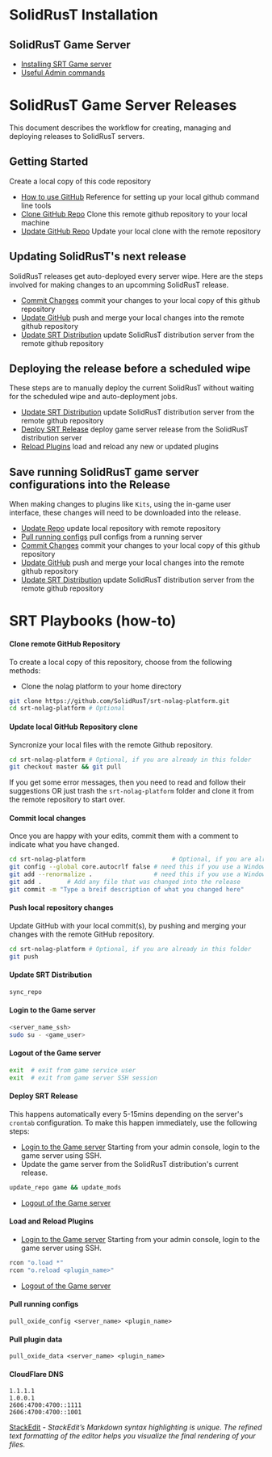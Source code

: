 # SolidRusT Installation
## SolidRusT Game Server
 * [Installing SRT Game server](scripts/)
 * [Useful Admin commands](docs/)

# SolidRusT Game Server Releases
This document describes the workflow for creating, managing and deploying releases to SolidRusT servers.

## Getting Started
Create a local copy of this code repository
* [How to use GitHub](https://docs.github.com/en/get-started/quickstart/set-up-git) Reference for setting up your local github command line tools
*  [Clone GitHub Repo](#clone-remote-github-pepository) Clone this remote github repository to your local machine
*  [Update GitHub Repo](#update-local-github-repository) Update your local clone with the remote repository

## Updating SolidRusT's next release
SolidRusT releases get auto-deployed every server wipe. Here are the steps involved for making changes to an upcomming SolidRusT release.
*  [Commit Changes](#commit-local-changes) commit your changes to your local copy of this github repository
*  [Update GitHub](#push-local-repository-changes) push and merge your local changes into the remote github repository
*  [Update SRT Distribution](#update-srt-distribution) update SolidRusT distribution server from the remote github repository

## Deploying the release before a scheduled wipe
These steps are to manually deploy the current SolidRusT without waiting for the scheduled wipe and auto-deployment jobs.
*  [Update SRT Distribution](#update-srt-distribution) update SolidRusT distribution server from the remote github repository
*  [Deploy SRT Release](#deploy-srt-release) deploy game server release from the SolidRusT distribution server
*  [Reload Plugins](#load-and-reload-plugins) load and reload any new or updated plugins

## Save running SolidRusT game server configurations into the Release
When making changes to plugins like `Kits`, using the in-game user interface, these changes will need to be downloaded into the release.
*  [Update Repo](#update-local-github-repository) update local repository with remote repository
*  [Pull running configs](#pull-running-configs) pull configs from a running server
*  [Commit Changes](#commit-local-changes) commit your changes to your local copy of this github repository
*  [Update GitHub](#push-local-repository-changes) push and merge your local changes into the remote github repository
*  [Update SRT Distribution](#update-srt-distribution) update SolidRusT distribution server from the remote github repository

# SRT Playbooks (how-to)
#### Clone remote GitHub Repository

To create a local copy of this repository, choose from the following methods:
* Clone the nolag platform to your home directory
```bash
git clone https://github.com/SolidRusT/srt-nolag-platform.git
cd srt-nolag-platform # Optional
```

#### Update local GitHub Repository clone
Syncronize your local files with the remote Github repository.
```bash
cd srt-nolag-platform # Optional, if you are already in this folder
git checkout master && git pull
```
If you get some error messages, then you need to read and follow their suggestions OR just trash the `srt-nolag-platform` folder and clone it from the remote repository to start over.

#### Commit local changes
Once you are happy with your edits, commit them with a comment to indicate what you have changed.
```bash
cd srt-nolag-platform                        # Optional, if you are already in this folder
git config --global core.autocrlf false # need this if you use a Windows PC
git add --renormalize .                 # need this if you use a Windows PC
git add .       # Add any file that was changed into the release
git commit -m "Type a breif description of what you changed here"
```

#### Push local repository changes
Update GitHub with your local commit(s), by pushing and merging your changes with the remote GitHub repository.
```bash
cd srt-nolag-platform # Optional, if you are already in this folder
git push
```

#### Update SRT Distribution
```bash
sync_repo
```

#### Login to the Game server
```bash
<server_name_ssh>
sudo su - <game_user>
```

#### Logout of the Game server
```bash
exit  # exit from game service user
exit  # exit from game server SSH session
```

#### Deploy SRT Release
This happens automatically every 5-15mins depending on the server's `crontab` configuration. To make this happen immediately, use the following steps:
*  [Login to the Game server](#login-to-the-game-server) Starting from your admin console, login to the game server using SSH.
* Update the game server from the SolidRusT distribution's current release.
```bash
update_repo game && update_mods
```
*  [Logout of the Game server](#logout-of-the-game-server)

#### Load and Reload Plugins
*  [Login to the Game server](#login-to-the-game-server) Starting from your admin console, login to the game server using SSH.
```bash
rcon "o.load *"
rcon "o.reload <plugin_name>"
```
*  [Logout of the Game server](#logout-of-the-game-server)

#### Pull running configs
```
pull_oxide_config <server_name> <plugin_name>
```

#### Pull plugin data
```
pull_oxide_data <server_name> <plugin_name>
```

#### CloudFlare DNS
```
1.1.1.1
1.0.0.1
2606:4700:4700::1111
2606:4700:4700::1001
```

[StackEdit](https://stackedit.io) - _StackEdit’s Markdown syntax highlighting is unique. The refined text formatting of the editor helps you visualize the final rendering of your files._
